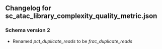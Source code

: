 ## Changelog for sc_atac_library_complexity_quality_metric.json

### Schema version 2

* Renamed *pct_duplicate_reads* to be *frac_duplicate_reads*